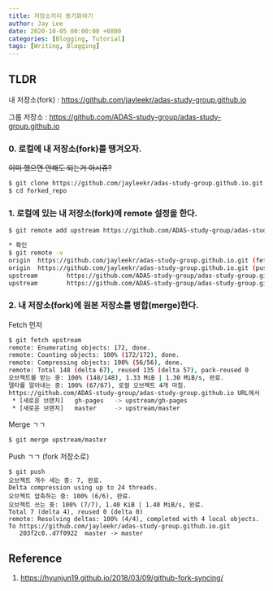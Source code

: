 ```yaml
---
title: 저장소끼리 동기화하기
author: Jay Lee
date: 2020-10-05 00:00:00 +0800
categories: [Blogging, Tutorial]
tags: [Writing, Blogging]
---
```


## TLDR

내 저장소(fork) : https://github.com/jayleekr/adas-study-group.github.io

그룹 저장소 : https://github.com/ADAS-study-group/adas-study-group.github.io

### 0. 로컬에 내 저장소(fork)를 땡겨오자.

~~이미 했으면 안해도 되는거 아시쥬?~~

``` sh
$ git clone https://github.com/jayleekr/adas-study-group.github.io.git forked_repo
$ cd forked_repo
```

### 1. 로컬에 있는 내 저장소(fork)에 remote 설정을 한다.

``` sh
$ git remote add upstream https://github.com/ADAS-study-group/adas-study-group.github.io.git

* 확인
$ git remote -v
origin  https://github.com/jayleekr/adas-study-group.github.io.git (fetch)
origin  https://github.com/jayleekr/adas-study-group.github.io.git (push)
upstream        https://github.com/ADAS-study-group/adas-study-group.github.io.git (fetch)
upstream        https://github.com/ADAS-study-group/adas-study-group.github.io.git (push)
```

### 2. 내 저장소(fork)에 원본 저장소를 병합(merge)한다.

Fetch 먼저

``` sh
$ git fetch upstream
remote: Enumerating objects: 172, done.
remote: Counting objects: 100% (172/172), done.
remote: Compressing objects: 100% (56/56), done.
remote: Total 148 (delta 67), reused 135 (delta 57), pack-reused 0
오브젝트를 받는 중: 100% (148/148), 1.33 MiB | 1.30 MiB/s, 완료.
델타를 알아내는 중: 100% (67/67), 로컬 오브젝트 4개 마침.
https://github.com/ADAS-study-group/adas-study-group.github.io URL에서
 * [새로운 브랜치]   gh-pages   -> upstream/gh-pages
 * [새로운 브랜치]   master     -> upstream/master
``` 

Merge ㄱㄱ

``` sh
$ git merge upstream/master
```

Push ㄱㄱ (fork 저장소로)

``` 
$ git push
오브젝트 개수 세는 중: 7, 완료.
Delta compression using up to 24 threads.
오브젝트 압축하는 중: 100% (6/6), 완료.
오브젝트 쓰는 중: 100% (7/7), 1.40 KiB | 1.40 MiB/s, 완료.
Total 7 (delta 4), reused 0 (delta 0)
remote: Resolving deltas: 100% (4/4), completed with 4 local objects.
To https://github.com/jayleekr/adas-study-group.github.io.git
   203f2c0..d7f0922  master -> master
```

## Reference

1. https://hyunjun19.github.io/2018/03/09/github-fork-syncing/